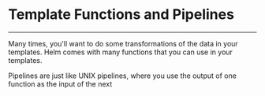 # Template Functions and Pipelines
---

Many times, you'll want to do some transformations of the data in your templates.
Helm comes with many functions that you can use in your templates.

Pipelines are just like UNIX pipelines, where you use the output of one function as the input
of the next
